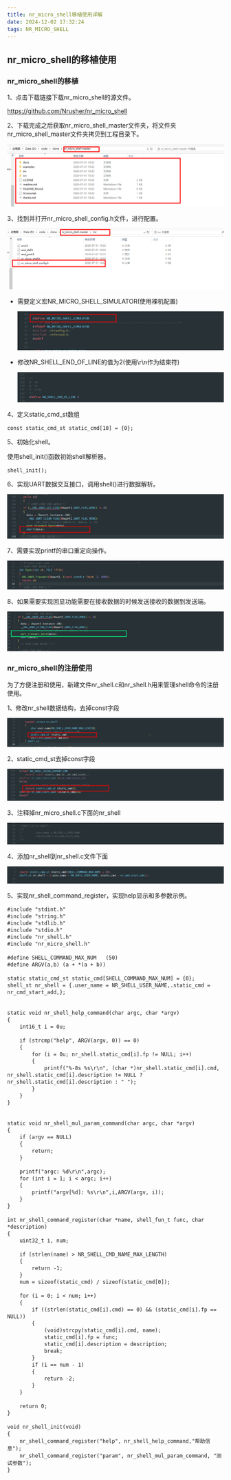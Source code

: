 ```yaml
---
title: nr_micro_shell移植使用详解
date: 2024-12-02 17:32:24
tags: NR_MICRO_SHELL
---
```


## nr_micro_shell的移植使用

### nr_micro_shell的移植

1、点击下载链接下载nr_micro_shell的源文件。

https://github.com/Nrusher/nr_micro_shell

2、下载完成之后获取nr_micro_shell_master文件夹，将文件夹nr_micro_shell_master文件夹拷贝到工程目录下。

![image-20241202173927722](nr-micro-shell移植使用详解/image-20241202173927722.png)

3、找到并打开nr_micro_shell_config.h文件，进行配置。

![image-20241202174724870](nr-micro-shell移植使用详解/image-20241202174724870.png)

- 需要定义宏NR_MICRO_SHELL_SIMULATOR(使用裸机配置)

  ![image-20241202174920464](nr-micro-shell移植使用详解/image-20241202174920464.png)

- 修改NR_SHELL_END_OF_LINE的值为2(使用\r\n作为结束符)

  ![image-20241202175031888](nr-micro-shell移植使用详解/image-20241202175031888.png)

4、定义static_cmd_st数组

```
const static_cmd_st static_cmd[10] = {0};
```

5、初始化shell。

使用shell_init()函数初始shell解析器。

```
shell_init();
```

6、实现UART数据交互接口，调用shell()进行数据解析。

![image-20241202175304113](nr-micro-shell移植使用详解/image-20241202175304113.png)

7、需要实现printf的串口重定向操作。

![image-20241202180326126](nr-micro-shell移植使用详解/image-20241202180326126.png)

8、如果需要实现回显功能需要在接收数据的时候发送接收的数据到发送端。

![image-20241202191754911](nr-micro-shell移植使用详解/image-20241202191754911.png)

### nr_micro_shell的注册使用

为了方便注册和使用，新建文件nr_shell.c和nr_shell.h用来管理shell命令的注册使用。

1、修改nr_shell数据结构，去掉const字段

![image-20241202183129024](nr-micro-shell移植使用详解/image-20241202183129024.png)

2、static_cmd_st去掉const字段

![image-20241202183334304](nr-micro-shell移植使用详解/image-20241202183334304.png)

3、注释掉nr_micro_shell.c下面的nr_shell

![image-20241202184233553](nr-micro-shell移植使用详解/image-20241202184233553.png)

4、添加nr_shell到nr_shell.c文件下面

![image-20241202184330837](nr-micro-shell移植使用详解/image-20241202184330837.png)

5、实现nr_shell_command_register，实现help显示和多参数示例。

```
#include "stdint.h"
#include "string.h"
#include "stdlib.h"
#include "stdio.h"
#include "nr_shell.h"
#include "nr_micro_shell.h"

#define SHELL_COMMAND_MAX_NUM	(50)
#define ARGV(a,b) (a + *(a + b))

static static_cmd_st static_cmd[SHELL_COMMAND_MAX_NUM] = {0};
shell_st nr_shell = {.user_name = NR_SHELL_USER_NAME,.static_cmd = nr_cmd_start_add,};


static void nr_shell_help_command(char argc, char *argv)
{
	int16_t i = 0u;

	if (strcmp("help", ARGV(argv, 0)) == 0)
	{
		for (i = 0u; nr_shell.static_cmd[i].fp != NULL; i++)
		{
			printf("%-8s %s\r\n", (char *)nr_shell.static_cmd[i].cmd, nr_shell.static_cmd[i].description != NULL ? nr_shell.static_cmd[i].description : " ");
		}
	}
}


static void nr_shell_mul_param_command(char argc, char *argv)
{
	if (argv == NULL)
	{
		return;
	}

	printf("argc: %d\r\n",argc);
	for (int i = 1; i < argc; i++)
	{
		printf("argv[%d]: %s\r\n",i,ARGV(argv, i));
	}
}

int nr_shell_command_register(char *name, shell_fun_t func, char *description)
{
    uint32_t i, num;

    if (strlen(name) > NR_SHELL_CMD_NAME_MAX_LENGTH)
    {
        return -1;
    }
    num = sizeof(static_cmd) / sizeof(static_cmd[0]);

    for (i = 0; i < num; i++)
    {
        if ((strlen(static_cmd[i].cmd) == 0) && (static_cmd[i].fp == NULL))
        {
            (void)strcpy(static_cmd[i].cmd, name);
            static_cmd[i].fp = func;
            static_cmd[i].description = description;
            break;
        }
        if (i == num - 1)
        {
            return -2;
        }
    }

    return 0;
}

void nr_shell_init(void)
{
	nr_shell_command_register("help", nr_shell_help_command,"帮助信息");
	nr_shell_command_register("param", nr_shell_mul_param_command, "测试参数");
}
```

